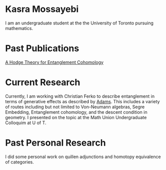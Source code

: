 # Kasra Mossayebi

I am an undergraduate student at the the University of Toronto pursuing mathematics.

# Past Publications

[A Hodge Theory for Entanglement Cohomology](https://arxiv.org/abs/2410.12529)

 # Current Research
 
 Currently, I am working with Christian Ferko to describe entanglement in terms of generative effects as described by [Adams](https://elieadam.com/eadam_PhDThesis.pdf). This includes a variety of routes including but not limited to Von-Neumann algebras, Segre Embedding, Entanglement cohomology, and the descent condition in geometry.
 I presented on the topic at the Math Union Undergraduate Colloquim at U of T.
 
 # Past Personal Research
 
I did some personal work on quillen adjunctions and homotopy equivalence of categories.

